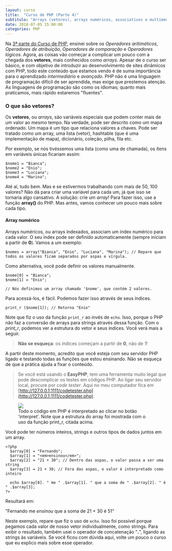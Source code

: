 ```yaml
---
layout: curso
title:  "Curso de PHP (Parte 4)"
subtitulo: "Arrays (vetores), arrays numéricos, associativos e multimensionais."
date: 2018-07-05 15:00:00
categories: PHP
---
```


Na [3ª parte do Curso de PHP](https://envolte.github.io/cursos/PHP/parte-3), ensinei sobre os *Operadores aritiméticos*, *Operadores de atribuição*, *Operadores de comparação* e *Operadores lógicos*. Agora, as coisas vão começar a complicar um pouco com a chegada dos **vetores**, mais conhecidos como *arrays*. Apesar de o curso ser básico, e com objetivo de introduzir ao desenvolvimento de sites dinâmicos com PHP, todo este conteúdo que estamos vendo é de suma importância para o aprendizado *intermediário* e *avançado*. PHP não é uma linguagem de programação difícil de ser aprendida, mas exige que prestemos atenção. As linguagens de programação são como os idiomas; quanto mais praticamos, mais rápido estaremos "fluentes".

### O que são vetores?

Os **vetores**, ou *arrays*, são variáveis especiais que podem conter mais de um valor ao mesmo tempo. Na verdade, pode ser descrito como um mapa ordenado. Um mapa é um tipo que relaciona valores a chaves. Pode ser tratado como um array, uma lista (vetor), hashtable (que é uma implementação de mapa), dicionário, coleção, pilha, fila etc.

Por exemplo, se nós tivéssemos uma lista (como uma de chamada), os ítens em variáveis únicas ficariam assim:

```
$nome1 = "Bianca";
$nome2 = "Enio";
$nome3 = "Luciana";
$nome4 = "Marina";
```

Até aí, tudo bem. Mas e se estivermos trabalhando com mais de 50, 100 valores? Não dá para criar uma variável para cada um, já que isso se tornaria algo cansativo. A solução: crie um *array*! Para fazer isso, use a função **array()** do PHP. Mas antes, vamos conhecer um pouco mais sobre cada tipo.

#### Array numérico

Arrays numéricos, ou arrays indexados, associam um índex numérico para cada valor. O seu índex pode ser definido automaticamente (sempre iniciam a partir de **0**). Vamos a um exemplo:

```
$nomes = array("Bianca", "Enio", "Luciana", "Marina"); // Repare que todos os valores ficam separados por aspas e vírgula.
```

Como alternativa, você pode definir os valores manualmente.

```
$nome[0] = "Bianca";
$nome[1] = "Enio";

// Nós definimos um array chamado '$nome', que contém 2 valores.
```

Para acessá-los, é fácil. Podemos fazer isso através de seus índices.

```
print_r ($nome[1]); // Retorna "Enio"
```

Note que fiz o uso da função ```print_r``` ao invés de ```echo```. Isso, porque o PHP não faz a conversão de arrays para strings através dessa função. Com o *print_r*, podemos ver a estrutura do vetor e seus índices. Você verá mais a seguir.

> **Não se esqueça**: os índices começam a partir de **0**, não de *1*!

A partir deste momento, acredito que você esteja com seu servidor PHP ligado e testando todas as funções que estou ensinando. Não se esqueça de que a prática ajuda a fixar o conteúdo.

> Se você está usando o **EasyPHP**, tem uma ferramenta muito legal que pode descomplicar os testes em códigos PHP. Ao ligar seu servidor local, procure por *code tester*. Aqui no meu computador fica em [http://127.0.0.1:1111/codetester.php](http://127.0.0.1:1111/codetester.php).

<figure>
  <img src="https://envolte.github.io/arquivos/fotos/php01.png" width="auto" />
  <figcaption>Todo o código em PHP é interpretado ao clicar no botão 'interpret'. Note que a estrutura do array foi mostrada com o uso da função print_r, citada acima.</figcaption>
  </figure>
  
Você pode ter números inteiros, strings e outros tipos de dados juntos em um array.

```
<?php
  $array[0] = "Fernando";
  $array[1] = "<em>ensinou</em>";
  $array[2] = "21 + 30"; // Dentro das aspas, o valor passa a ser uma string
  $array[3] = 21 + 30; // Fora das aspas, o valor é interpretado como inteiro
  
  echo $array[0]. " me " .$array[1]. " que a soma de " .$array[2]. " é " .$array[3];
?>
```

Resultará em:

"Fernando me *ensinou* que a soma de 21 + 30 é 51"

Neste exemplo, repare que fiz o uso de ```echo```. Isso foi possível porque pegamos cada valor de nosso vetor individualmente, como  strings. Para exibir o resultado, também usei o operador de concatenação "**.**", ligando as strings às variáveis. Se você ficou com dúvida aqui, volte um pouco o curso que eu explico mais sobre esse operador.
